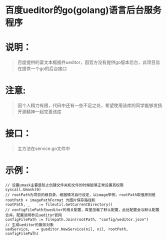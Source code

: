 # 百度ueditor的go(golang)语言后台服务程序

# 说明：

>百度提供的富文本框插件ueditor，因官方没有提供go版本后台，此项目旨在提供一个go的后台接口

# 注意:
>因个人精力有限，代码中还有一些不足之处，希望使用该库的同学能够发扬开源精神一起完善该库

# 接口：
>主方法在service.go文件中

# 示例：

```
// 设置umask主要是防止创建文件夹和文件的时候能够正常设置其权限
syscall.Umask(0)
// rootPath为项目的根目录，根据情况自行设定，以image举例，rootPath取值原则是 rootPath + imagePathFormat 为图片保存路径和
rootPath, _    := fileutil.GetCurrentDirectory()
// configFilePath为ueditor的相关配置，库里加载了默认配置，此处配置会与默认配置合并。配置说明参见ueditor官网
configFilePath := filepath.Join(rootPath, "config/ueditor.json") 
// 生成ueditor的服务对象
uedService, _ = gueditor.NewService(nil, nil, rootPath, configFilePath)
```


